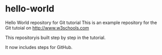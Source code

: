 # hello-world
Hello World repository for Git tutorial
This is an example repository for the Git tutoial on http://www.w3schools.com

This repositoryis built step by step in the tutorial.

It now  includes steps for GitHub.
